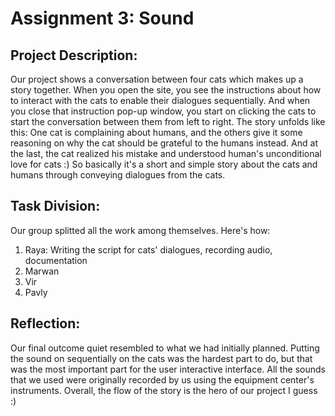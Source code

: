 # Assignment 3: Sound

## Project Description:

Our project shows a conversation between four cats which makes up a story together. When you open the site, you see the instructions about how to interact with the cats to enable their dialogues sequentially. And when you close that instruction pop-up window, you start on clicking the cats to start the conversation between them from left to right. 
The story unfolds like this: One cat is complaining about humans, and the others give it some reasoning on why the cat should be grateful to the humans instead. And at the last, the cat realized his mistake and understood human's unconditional love for cats :) So basically it's a short and simple story about the cats and humans through conveying dialogues from the cats.

## Task Division:

Our group splitted all the work among themselves. Here's how:

1. Raya: Writing the script for cats' dialogues, recording audio, documentation
2. Marwan 
3. Vir
4. Pavly

## Reflection:

Our final outcome quiet resembled to what we had initially planned. Putting the sound on sequentially on the cats was the hardest part to do, but that was the most important part for the user interactive interface. All the sounds that we used were originally recorded by us using the equipment center's instruments. Overall, the flow of the story is the hero of our project I guess :)

